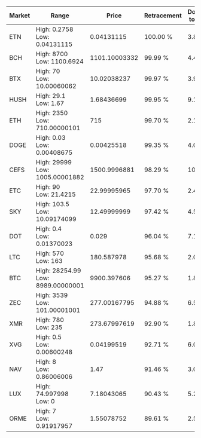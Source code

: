 | Market | Range | Price| Retracement | Doubles to 50% |
| --- | --- | --- | --- | --- |
| ETN | High: 0.2758<br />Low: 0.04131115 | 0.04131115 | 100.00 % | 3.84 |
| BCH | High: 8700<br />Low: 1100.6924 | 1101.10003332 | 99.99 % | 4.45 |
| BTX | High: 70<br />Low: 10.00060062 | 10.02038237 | 99.97 % | 3.99 |
| HUSH | High: 29.1<br />Low: 1.67 | 1.68436699 | 99.95 % | 9.13 |
| ETH | High: 2350<br />Low: 710.00000101 | 715 | 99.70 % | 2.14 |
| DOGE | High: 0.03<br />Low: 0.00408675 | 0.00425518 | 99.35 % | 4.01 |
| CEFS | High: 29999<br />Low: 1005.00001882 | 1500.9996881 | 98.29 % | 10.33 |
| ETC | High: 90<br />Low: 21.4215 | 22.99995965 | 97.70 % | 2.42 |
| SKY | High: 103.5<br />Low: 10.09174099 | 12.49999999 | 97.42 % | 4.54 |
| DOT | High: 0.4<br />Low: 0.01370023 | 0.029 | 96.04 % | 7.13 |
| LTC | High: 570<br />Low: 163 | 180.587978 | 95.68 % | 2.03 |
| BTC | High: 28254.99<br />Low: 8989.00000001 | 9900.397606 | 95.27 % | 1.88 |
| ZEC | High: 3539<br />Low: 101.00001001 | 277.00167795 | 94.88 % | 6.57 |
| XMR | High: 780<br />Low: 235 | 273.67997619 | 92.90 % | 1.85 |
| XVG | High: 0.5<br />Low: 0.00600248 | 0.04199519 | 92.71 % | 6.02 |
| NAV | High: 8<br />Low: 0.86006006 | 1.47 | 91.46 % | 3.01 |
| LUX | High: 74.997998<br />Low: 0 | 7.18043065 | 90.43 % | 5.22 |
| ORME | High: 7<br />Low: 0.91917957 | 1.55078752 | 89.61 % | 2.55 |
